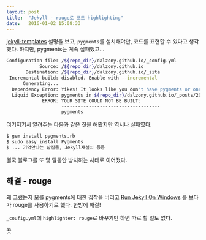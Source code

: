 ```yaml
---
layout: post
title:  "Jekyll - rouge로 코드 highlighting"
date:   2016-01-02 15:08:33
---
```

[jekyll-templates] 설명을 보고, `pygments`를 설치해야만, 코드를 표현할 수 있다고 생각했다.
하지만, pygments는 계속 실패했고...

```sh
Configuration file: /${repo_dir}/dalzony.github.io/_config.yml
            Source: /${repo_dir}/dalzony.github.io
       Destination: /${repo_dir}/dalzony.github.io/_site
 Incremental build: disabled. Enable with --incremental
      Generating...
  Dependency Error: Yikes! It looks like you don't have pygments or one of its dependencies installed. In order to use Jekyll as currently configured, you'll need to install this gem. The full error message from Ruby is: 'cannot load such file -- pygments' If you run into trouble, you can find helpful resources at http://jekyllrb.com/help/!
  Liquid Exception: pygments in ${repo_dir}/dalzony.github.io/_posts/2016-01-03-highlighting.md
             ERROR: YOUR SITE COULD NOT BE BUILT:
                    ------------------------------------
                    pygments
```

여기저기서 알려주는 다음과 같은 짓을 해봤지만 역시나 실패였다.

```sh
$ gem install pygments.rb
$ sudo easy_install Pygments
$ ... 기억안나는 삽질들, Jekyll재설치 등등
```

결국 블로그를 또 몇 달동안 방치하는 사태로 이어졌다.

## 해결 - rouge

왜 그랬는지 모를 pygments에 대한 집착을 버리고 [Run Jekyll On Windows] 를 보다가 rouge를 사용하기로 했다.
한방에 해결!

`_coufig.yml`에 `highlighter: rouge`로 바꾸기만 하면 따로 할 일도 없다.

끗


[Jekyll-templates]: http://jekyllrb.com/docs/templates/#code-snippet-highlighting
[Run Jekyll On Windows]: http://jekyll-windows.juthilo.com/
